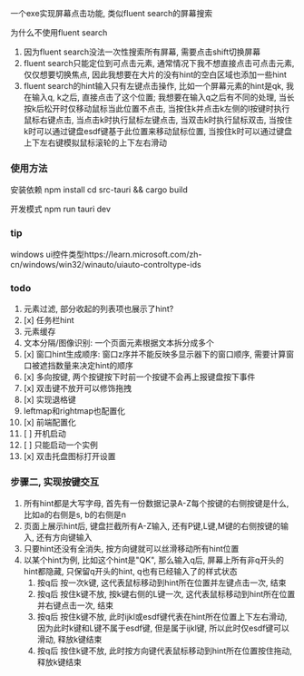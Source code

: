 一个exe实现屏幕点击功能, 类似fluent search的屏幕搜索

为什么不使用fluent search
1. 因为fluent search没法一次性搜索所有屏幕, 需要点击shift切换屏幕
1. fluent search只能定位到可点击元素, 通常情况下我不想直接点击可点击元素, 仅仅想要切换焦点, 因此我想要在大片的没有hint的空白区域也添加一些hint
1. fluent search的hint输入只有左键点击操作, 比如一个屏幕元素的hint是qk, 我在输入q, k之后, 直接点击了这个位置; 我想要在输入q之后有不同的处理, 当长按k后松开时仅移动鼠标当此位置不点击, 当按住k并点击k左侧的l按键时执行鼠标右键点击, 当点击k时执行鼠标左键点击, 当双击k时执行鼠标双击, 当按住k时可以通过键盘esdf键基于此位置来移动鼠标位置, 当按住k时可以通过键盘上下左右键模拟鼠标滚轮的上下左右滑动

### 使用方法
安装依赖
npm install
cd src-tauri && cargo build

开发模式
npm run tauri dev

### tip
windows ui控件类型https://learn.microsoft.com/zh-cn/windows/win32/winauto/uiauto-controltype-ids

### todo
1. 元素过滤, 部分收起的列表项也展示了hint?
1. [x] 任务栏hint
1. 元素缓存
1. 文本分隔/图像识别: 一个页面元素根据文本拆分成多个
1. [x] 窗口hint生成顺序: 窗口z序并不能反映多显示器下的窗口顺序, 需要计算窗口被遮挡数量来决定hint的顺序
1. [x] 多向按键, 两个按键按下时前一个按键不会再上报键盘按下事件
1. [x] 双击键不放开可以修饰拖拽
1. [x] 实现退格键
1. leftmap和rightmap也配置化
1. [x] 前端配置化
1. [ ] 开机启动
1. [ ] 只能启动一个实例
1. [x] 双击托盘图标打开设置

### 步骤二, 实现按键交互
1. 所有hint都是大写字母, 首先有一份数据记录A-Z每个按键的右侧按键是什么, 比如a的右侧是s, b的右侧是n
1. 页面上展示hint后, 键盘拦截所有A-Z输入, 还有P键,L键,M键的右侧按键的输入, 还有方向键输入
1. 只要hint还没有全消失, 按方向键就可以丝滑移动所有hint位置
1. 以某个hint为例, 比如这个hint是"QK", 那么输入q后, 屏幕上所有非q开头的hint都隐藏, 只保留q开头的hint, q也有已经输入了的样式状态
    1. 按q后 按一次k键, 这代表鼠标移动到hint所在位置并左键点击一次, 结束
    1. 按q后 按住k键不放, 按k键右侧的L键一次, 这代表鼠标移动到hint所在位置并右键点击一次, 结束
    1. 按q后 按住k键不放, 此时ijkl或esdf键代表在hint所在位置上下左右滑动, 因为此时k键和L键不属于esdf键, 但是属于ijkl键, 所以此时仅esdf键可以滑动, 释放k键结束
    1. 按q后 按住k键不放, 此时按方向键代表鼠标移动到hint所在位置按住拖动, 释放k键结束

